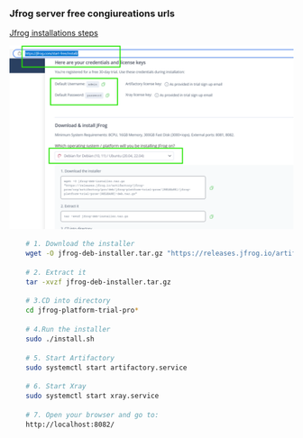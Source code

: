 ### Jfrog server free congiureations urls 

[Jfrog installations steps](https://jfrog.com/start-free/install/) 

![perview](../images/jf-01.png)

```sh
    # 1. Download the installer
    wget -O jfrog-deb-installer.tar.gz "https://releases.jfrog.io/artifactory/jfrog-prox/org/artifactory/pro/deb/jfrog-platform-trial-prox/[RELEASE]/jfrog-platform-trial-prox-[RELEASE]-deb.tar.gz"

    # 2. Extract it
    tar -xvzf jfrog-deb-installer.tar.gz

    # 3.CD into directory
    cd jfrog-platform-trial-pro*

    # 4.Run the installer
    sudo ./install.sh

    # 5. Start Artifactory
    sudo systemctl start artifactory.service

    # 6. Start Xray
    sudo systemctl start xray.service

    # 7. Open your browser and go to:
    http://localhost:8082/
```
